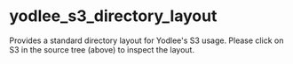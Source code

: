 yodlee_s3_directory_layout
==========================

Provides a standard directory layout for Yodlee's S3 usage.  Please click on S3 in the source tree (above) to inspect the layout.
